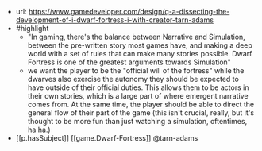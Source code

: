 
- url: https://www.gamedeveloper.com/design/q-a-dissecting-the-development-of-i-dwarf-fortress-i-with-creator-tarn-adams
- #highlight 
  - "In gaming, there's the balance between Narrative and Simulation, between the pre-written story most games have, and making a deep world with a set of rules that can make many stories possible. Dwarf Fortress is one of the greatest arguments towards Simulation" 
  - we want the player to be the "official will of the fortress" while the dwarves also exercise the autonomy they should be expected to have outside of their official duties.  This allows them to be actors in their own stories, which is a large part of where emergent narrative comes from.  At the same time, the player should be able to direct the general flow of their part of the game (this isn't crucial, really, but it's thought to be more fun than just watching a simulation, oftentimes, ha ha.)
- [[p.hasSubject]] [[game.Dwarf-Fortress]] @tarn-adams